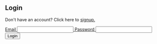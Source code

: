 ## Login

Don't have an account? Click here to <a href="https://hetvit27.github.io/team9trimester2/signup">signup.

<div class="login-input">
    <label>Email <input type="email" name="email" id="email" /></label>
    <label>Password <input type="password" name="password" id="password" required> </label>     
    <button onclick="login_user()">Login</button>
</div>


<script>
	// send login request for JWT token

	function login_user() {
        const login_url = 'https://hetvitrivedi.tk/authenticate';
        const email = document.getElementById("email").value;
        const password = document.getElementById("password").value;

        // Set body to include login data
        const body = {
            'email': email,
            'password': password,
        };

        console.log(body);

        // Set Headers to support cross origin
        const requestOptions = {
            method: 'POST',
            mode: 'cors', // no-cors, *cors, same-origin
            cache: 'no-cache', // *default, no-cache, reload, force-cache, only-if-cached
            credentials: 'include', // include, *same-origin, omit
            body: JSON.stringify(body),
            headers: {
                "content-type": "application/json",
            },
        };

        // Fetch JWT
        fetch(login_url, requestOptions)
        .then(response => {

            console.log(response);
            // trap error response from Web API
            if (!response.ok) {
                const errorMsg = 'Login error: ' + response.status;
                console.log(errorMsg);
                return;
            }
            // Success!!!
            console.log('Login successful!');
            // Redirect to home page
            var requestOptions = {
                method: 'GET',
                redirect: 'follow'
            };

            fetch("https://hetvitrivedi.tk/api/person/getPersonNameAndId?email=" + email, requestOptions)
            .then(response => response.json())
            .then(response => {
                console.log(response);
                sessionStorage.setItem("email", email);
                sessionStorage.setItem("name", response.name);
                sessionStorage.setItem("id", response.id);
                window.location.href = "https://hetvit27.github.io/team9trimester2/";
                // window.location.href = "{{site.baseurl}}/";
            })
            .catch(error => console.log('error', error));
        })
    }
</script>